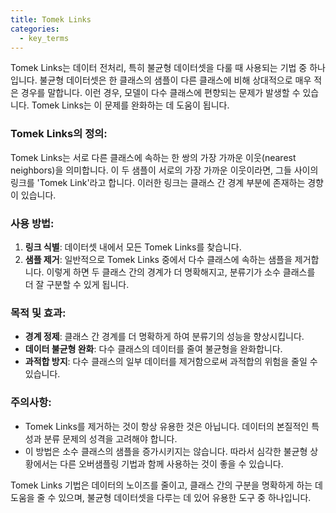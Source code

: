 ```yaml
---
title: Tomek Links
categories:
  - key_terms
---
```


Tomek Links는 데이터 전처리, 특히 불균형 데이터셋을 다룰 때 사용되는 기법 중 하나입니다. 불균형 데이터셋은 한 클래스의 샘플이 다른 클래스에 비해 상대적으로 매우 적은 경우를 말합니다. 이런 경우, 모델이 다수 클래스에 편향되는 문제가 발생할 수 있습니다. Tomek Links는 이 문제를 완화하는 데 도움이 됩니다.

### Tomek Links의 정의:

Tomek Links는 서로 다른 클래스에 속하는 한 쌍의 가장 가까운 이웃(nearest neighbors)을 의미합니다. 이 두 샘플이 서로의 가장 가까운 이웃이라면, 그들 사이의 링크를 'Tomek Link'라고 합니다. 이러한 링크는 클래스 간 경계 부분에 존재하는 경향이 있습니다.

### 사용 방법:

1. **링크 식별**: 데이터셋 내에서 모든 Tomek Links를 찾습니다.
2. **샘플 제거**: 일반적으로 Tomek Links 중에서 다수 클래스에 속하는 샘플을 제거합니다. 이렇게 하면 두 클래스 간의 경계가 더 명확해지고, 분류기가 소수 클래스를 더 잘 구분할 수 있게 됩니다.

### 목적 및 효과:

- **경계 정제**: 클래스 간 경계를 더 명확하게 하여 분류기의 성능을 향상시킵니다.
- **데이터 불균형 완화**: 다수 클래스의 데이터를 줄여 불균형을 완화합니다.
- **과적합 방지**: 다수 클래스의 일부 데이터를 제거함으로써 과적합의 위험을 줄일 수 있습니다.

### 주의사항:

- Tomek Links를 제거하는 것이 항상 유용한 것은 아닙니다. 데이터의 본질적인 특성과 분류 문제의 성격을 고려해야 합니다.
- 이 방법은 소수 클래스의 샘플을 증가시키지는 않습니다. 따라서 심각한 불균형 상황에서는 다른 오버샘플링 기법과 함께 사용하는 것이 좋을 수 있습니다.

Tomek Links 기법은 데이터의 노이즈를 줄이고, 클래스 간의 구분을 명확하게 하는 데 도움을 줄 수 있으며, 불균형 데이터셋을 다루는 데 있어 유용한 도구 중 하나입니다.